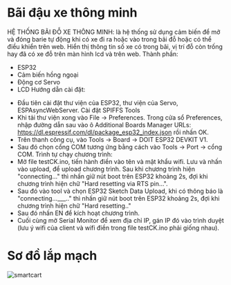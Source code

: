 # Bãi đậu xe thông minh
HỆ THỐNG BÃI ĐỖ XE THÔNG MINH: là hệ thống sử dụng cảm biến để mở và đóng barie tự động khi có xe đi ra hoặc vào trong bãi đỗ hoặc có thể điều khiển trên web. Hiển thị thông tin số xe có trong bãi, vị trí đỗ còn trống hay đã có xe đỗ trên màn hình lcd và trên web. 
Thành phần:
+ ESP32 
+ Cảm biến hồng ngoại
+ Động cơ Servo
+ LCD
Hướng dẫn cài đặt:
- Đầu tiên cài đặt thư viện của ESP32, thư viện của Servo, ESPAsyncWebServer. Cài đặt SPIFFS Tools
- Khi tải thư viện xong vào File -> Preferences. Trong cửa sổ Preferences, nhập đường dẫn sau vào ô Additional Boards Manager URLs: https://dl.espressif.com/dl/package_esp32_index.json rồi nhấn OK.
- Trên thanh công cụ, vào Tools -> Board -> DOIT ESP32 DEVKIT V1.
- Sau đó chọn cổng COM tương ứng bằng cách vào Tools -> Port -> cổng COM. 
Trình tự chạy chương trình:
- Mở file testCK.ino, tiến hành điền vào tên và mật khẩu wifi. Lưu và nhấn vào upload, để upload chương trình. Sau khi chương trình hiện "connecting..." thì nhấn giữ nút boot trên ESP32 khoảng 2s, đợi khi chương trình hiện chữ "Hard resetting via RTS pin...". 
- Sau đó vào tool và chọn ESP32 Sketch Data Upload, khi có thông báo là "connecting...___.." thì nhấn giữ nút boot trên ESP32 khoảng 2s, đợi khi chương trình hiện chữ "Hard resetting.." 
- Sau đó nhấn EN để kích hoạt chương trình. 
- Cuối cùng mở Serial Monitor để xem địa chỉ IP, gán IP đó vào trình duyệt (lưu ý wifi của client và wifi điền trong file testCK.ino phải giống nhau).

# Sơ đồ lắp mạch
![smartcart](https://user-images.githubusercontent.com/80655006/194472178-e836f672-cdac-44e7-a17c-dd02810862c2.png)
